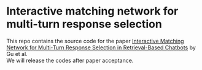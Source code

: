 # Interactive matching network for multi-turn response selection
This repo contains the source code for the paper [Interactive Matching Network for Multi-Turn Response Selection in Retrieval-Based Chatbots](https://arxiv.org/pdf/1901.01824.pdf) by Gu et al. <br>
We will release the codes after paper acceptance.
